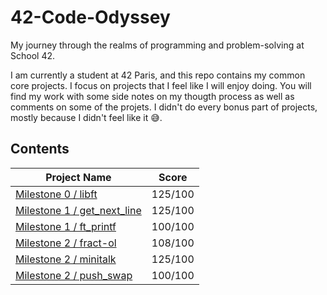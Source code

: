 # 42-Code-Odyssey
My journey through the realms of programming and problem-solving at School 42.

I am currently a student at 42 Paris, and this repo contains my common core projects. I focus on projects that I feel
like I will enjoy doing. You will find my work with some side notes on my thougth process as well as comments on some 
of the projets. I didn't do every bonus part of projects, mostly because I didn't feel like it :sweat_smile:.

## **Contents**

| **Project Name** | **Score** |
| ---------------- | --------- |
| [Milestone 0 / libft](https://github.com/AkaiiTenshi/libft) | 125/100 |
| [Milestone 1 / get_next_line](https://github.com/AkaiiTenshi/get_next_line) | 125/100 |
| [Milestone 1 / ft_printf](https://github.com/AkaiiTenshi/ft_printf) | 100/100 |
| [Milestone 2 / fract-ol](https://github.com/AkaiiTenshi/fract-ol) | 108/100 |
| [Milestone 2 / minitalk](https://github.com/AkaiiTenshi/minitalk) | 125/100 |
| [Milestone 2 / push_swap](https://github.com/AkaiiTenshi/push_swap) | 100/100 |
